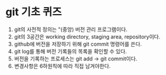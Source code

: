 # git 기초 퀴즈
1. git의 사전적 정의는 "(중앙) 버전 관리 프로그램이다.
2. git의 3공간은 working directory, staging area, repository이다.
3. github에 버전을 저장하기 위해 git commit 명령어를 쓴다.
4. git log를 통해 버전 기록들의 목록을 확인할 수 있다.
5. 버전을 기록하는 프로세스는 git add -> git commit이다.
6. 변경사항은 6하원칙에 따라 직접 남겨야한다. 